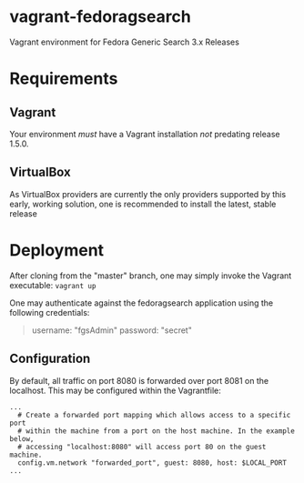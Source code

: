 # vagrant-fedoragsearch
Vagrant environment for Fedora Generic Search 3.x Releases

# Requirements
## Vagrant
Your environment *must* have a Vagrant installation *not* predating release 1.5.0.

## VirtualBox
As VirtualBox providers are currently the only providers supported by this early, working solution, one is recommended to install the latest, stable release

# Deployment
After cloning from the "master" branch, one may simply invoke the Vagrant executable:
``vagrant up``

One may authenticate against the fedoragsearch application using the following credentials:
> username: "fgsAdmin"
> password: "secret"

## Configuration
By default, all traffic on port 8080 is forwarded over port 8081 on the localhost.  This may be configured within the Vagrantfile:
```
...
  # Create a forwarded port mapping which allows access to a specific port
  # within the machine from a port on the host machine. In the example below,
  # accessing "localhost:8080" will access port 80 on the guest machine.
  config.vm.network "forwarded_port", guest: 8080, host: $LOCAL_PORT
...
```
